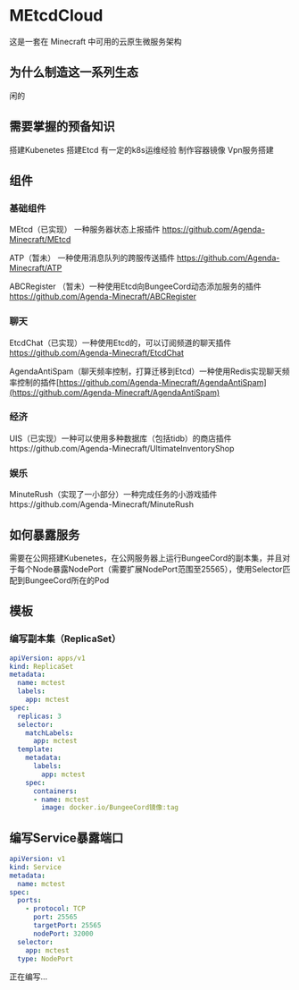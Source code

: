 # MEtcdCloud

这是一套在 Minecraft 中可用的云原生微服务架构

## 为什么制造这一系列生态

闲的

## 需要掌握的预备知识

搭建Kubenetes 搭建Etcd 有一定的k8s运维经验 制作容器镜像 Vpn服务搭建

## 组件

### 基础组件

MEtcd（已实现） 一种服务器状态上报插件 https://github.com/Agenda-Minecraft/MEtcd

ATP（暂未） 一种使用消息队列的跨服传送插件 https://github.com/Agenda-Minecraft/ATP

ABCRegister （暂未）一种使用Etcd向BungeeCord动态添加服务的插件 https://github.com/Agenda-Minecraft/ABCRegister

### 聊天

EtcdChat（已实现）一种使用Etcd的，可以订阅频道的聊天插件 https://github.com/Agenda-Minecraft/EtcdChat

AgendaAntiSpam（聊天频率控制，打算迁移到Etcd）一种使用Redis实现聊天频率控制的插件[https://github.com/Agenda-Minecraft/AgendaAntiSpam](https://github.com/Agenda-Minecraft/AgendaAntiSpam)

### 经济

UIS（已实现）一种可以使用多种数据库（包括tidb）的商店插件https://github.com/Agenda-Minecraft/UltimateInventoryShop

### 娱乐

MinuteRush（实现了一小部分）一种完成任务的小游戏插件https://github.com/Agenda-Minecraft/MinuteRush

## 如何暴露服务

需要在公网搭建Kubenetes，在公网服务器上运行BungeeCord的副本集，并且对于每个Node暴露NodePort（需要扩展NodePort范围至25565），使用Selector匹配到BungeeCord所在的Pod

## 模板

### 编写副本集（ReplicaSet）

```yaml
apiVersion: apps/v1
kind: ReplicaSet
metadata:
  name: mctest
  labels:
    app: mctest
spec:
  replicas: 3
  selector:
    matchLabels:
      app: mctest
  template:
    metadata:
      labels:
        app: mctest
    spec:
      containers:
      - name: mctest
        image: docker.io/BungeeCord镜像:tag
```

## 编写Service暴露端口

```yaml
apiVersion: v1
kind: Service
metadata:
  name: mctest
spec:
  ports:
    - protocol: TCP
      port: 25565
      targetPort: 25565
      nodePort: 32000
  selector:
    app: mctest
  type: NodePort
```

正在编写…